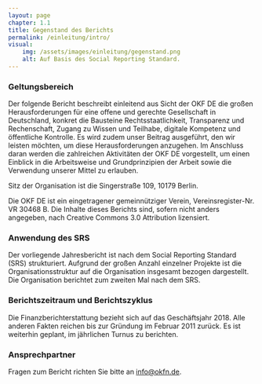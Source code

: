 ```yaml
---
layout: page
chapter: 1.1
title: Gegenstand des Berichts
permalink: /einleitung/intro/
visual:
    img: /assets/images/einleitung/gegenstand.png
    alt: Auf Basis des Social Reporting Standard.
---
```



### Geltungsbereich
Der folgende Bericht beschreibt einleitend aus Sicht der OKF DE die großen Herausforderungen für eine offene und gerechte Gesellschaft in Deutschland, konkret die Bausteine Rechtsstaatlichkeit, Transparenz und Rechenschaft, Zugang zu Wissen und Teilhabe, digitale Kompetenz und öffentliche Kontrolle. Es wird zudem unser Beitrag ausgeführt, den wir leisten möchten, um diese Herausforderungen anzugehen. Im Anschluss daran werden die zahlreichen Aktivitäten der OKF DE vorgestellt, um einen Einblick in die Arbeitsweise und Grundprinzipien der Arbeit sowie die Verwendung unserer Mittel zu erlauben. 

Sitz der Organisation ist die Singerstraße 109, 10179 Berlin.

Die OKF DE ist ein eingetragener gemeinnütziger Verein, Vereinsregister-Nr. VR 30468 B. Die Inhalte dieses Berichts sind, sofern nicht anders angegeben, nach Creative Commons 3.0 Attribution lizensiert.


### Anwendung des SRS
Der vorliegende Jahresbericht ist nach dem Social Reporting Standard (SRS) strukturiert. Aufgrund der großen Anzahl einzelner Projekte ist die Organisationsstruktur auf die Organisation insgesamt bezogen dargestellt. Die Organisation berichtet zum zweiten Mal nach dem SRS.


### Berichtszeitraum und Berichtszyklus
Die Finanzberichterstattung bezieht sich auf das Geschäftsjahr 2018. Alle anderen Fakten reichen bis zur Gründung im Februar 2011 zurück. Es ist weiterhin geplant, im jährlichen Turnus zu berichten.


### Ansprechpartner
Fragen zum Bericht richten Sie bitte an [info@okfn.de](mailto:info@okfn.de).
